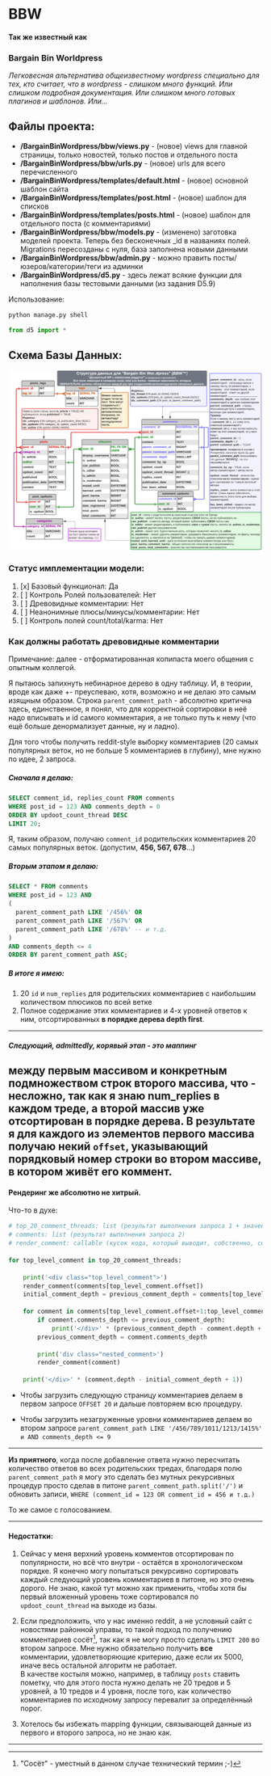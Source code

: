 # BBW
#### Так же известный как
### Bargain Bin Worldpress
_Легковесная альтернатива общеизвестному wordpress специально для тех, кто считает, что в wordpress - слишком много функций. 
Или слишком подробная документация. Или слишком много готовых плагинов и шаблонов. Или..._

## Файлы проекта:
- **/BargainBinWordpress/bbw/views.py** - (новое) views для главной страницы, только новостей, только постов и отдельного поста
- **/BargainBinWordpress/bbw/urls.py** - (новое) urls для всего перечисленного
- **/BargainBinWordpress/templates/default.html** - (новое) основной шаблон сайта
- **/BargainBinWordpress/templates/post.html** - (новое) шаблон для списков
- **/BargainBinWordpress/templates/posts.html** - (новое) шаблон для отдельного поста (с комментариями)
- **/BargainBinWordpress/bbw/models.py** - (изменено) заготовка моделей проекта. Теперь без бесконечных _id в названиях полей. 
Migrations пересозданы с нуля, база заполнена новыми данными
- **/BargainBinWordpress/bbw/admin.py** - можно править посты/юзеров/категории/теги из админки
- **/BargainBinWordpress/d5.py** - здесь лежат всякие функции для наполнения базы тестовыми данными (из задания D5.9)

Использование:
```commandline
python manage.py shell
```
```python
from d5 import *
```

## Схема Базы Данных:
![структура БД](BBW_Database_structure_v0.2.png)

### Статус имплементации модели:

1. [x] Базовый функционал: Да
2. [ ] Контроль Ролей пользователей: Нет
3. [ ] Древовидные комментарии: Нет
4. [ ] Неанонимные плюсы/минусы/комментарии: Нет
5. [ ] Контроль полей count/total/karma: Нет

### Как должны работать древовидные комментарии

Примечание: далее - отформатированная копипаста моего общения с опытным коллегой.

Я пытаюсь запихнуть небинарное дерево в одну таблицу. 
И, в теории, вроде как даже +- преуспеваю, хотя, возможно и не делаю это самым изящным образом.
Строка `parent_comment_path` - абсолютно критична здесь, единственное, я понял, что для корректной сортировки в неё 
надо вписывать и id самого комментария, а не только путь к нему (что ещё больше денормализует данные, ну и ладно).

Для того чтобы получить reddit-style выборку комментариев 
(20 самых популярных веток, но не больше 5 комментариев в глубину), мне нужно по идее, 2 запроса.

##### Сначала я делаю:

```SQL
SELECT comment_id, replies_count FROM comments 
WHERE post_id = 123 AND comments_depth = 0
ORDER BY updoot_count_thread DESC
LIMIT 20;
```

Я, таким образом, получаю `comment_id` родительских комментариев 20 самых 
популярных веток. (допустим, **456, 567, 678**...)

##### Вторым этапом я делаю:

```SQL
SELECT * FROM comments 
WHERE post_id = 123 AND 
(
  parent_comment_path LIKE '/456%' OR 
  parent_comment_path LIKE '/567%' OR
  parent_comment_path LIKE '/678%' -- и т.д.
)
AND comments_depth <= 4
ORDER BY parent_comment_path ASC;
```

##### В итоге я имею:
1. 20 `id` и `num_replies` для родительских комментариев с наибольшим количеством плюсиков по всей ветке
2. Полное содержание этих комментариев и 4-х уровней ответов к ним, отсортированных **в порядке дерева depth first**.
---
##### Следующий, admittedly, корявый этап - это маппинг 
между первым массивом и конкретным подмножеством строк второго массива, что - несложно, 
так как я знаю num_replies в каждом треде, а второй массив уже отсортирован в порядке дерева. 
В результате я для каждого из элементов первого массива получаю некий `offset`, 
указывающий порядковый номер строки во втором массиве, в котором живёт его коммент.
---
#### Рендеринг же абсолютно не хитрый.
Что-то в духе:
```python
# top_20_comment_threads: list (результат выполнения запроса 1 + значение offset, полученное mapping функцией)
# comments: list (результат выполнения запроса 2)
# render_comment: callable (кусок кода, который выводит, собственно, содержимое коммента)

for top_level_comment in top_20_comment_threads:

    print('<div class="top_level_comment">')
    render_comment(comments[top_level_comment.offset])
    initial_comment_depth = previous_comment_depth = comments[top_level_comment.offset].comments_depth

    for comment in comments[top_level_comment.offset+1:top_level_comment.offset+top_level_comment.replies_count+1]:
        if comment.comments_depth <= previous_comment_depth:
            print('</div>' * (previous_comment_depth - comment.depth + 1))
        previous_comment_depth = comment.comments_depth

        print('div class="nested_comment>')
        render_comment(comment)

    print('</div>' * (comment.depth - initial_comment_depth + 1))
```

- Чтобы загрузить следующую страницу комментариев делаем в первом запросе `OFFSET 20` и дальше повторяем всю процедуру.

- Чтобы загрузить незагруженные уровни комментариев делаем во втором запросе 
`parent_comment_path LIKE '/456/789/1011/1213/1415%' и AND comments_depth <= 9`

---
**Из приятного**, когда после добавление ответа нужно пересчитать количество ответов во всех родительских тредах, 
благодаря полю `parent_comment_path` я могу это сделать без мутных рекурсивных процедур просто сделав в питоне 
`parent_comment_path.split('/')` и обновить записи, `WHERE (comment_id = 123 OR comment_id = 456 и т.д.)` 

То же самое с голосованием.

---
#### Недостатки:

1. Сейчас у меня верхний уровень комментов отсортирован по популярности, но всё что внутри - 
остаётся в хронологическом порядке. Я конечно могу попытаться рекурсивно сортировать каждый следующий 
уровень комментариев в питоне, но это очень дорого. Не знаю, какой тут можно хак применить, чтобы хотя бы 
первый вложенный уровень тоже сортировался по `updoot_count_thread` на выходе из базы.

2. Если предположить, что у нас именно reddit, а не условный сайт с новостями районной управы, то такой подход 
по получению комментариев сосёт[^1], так как я не могу просто сделать `LIMIT 200` во втором запросе.
Мне нужно обязательно получить **все** комментарии, удовлетворяющие критерию, даже если их 5000, 
иначе весь остальной алгоритм не работает.<br>
В качестве костыля можно, например, в таблицу `posts` ставить пометку, что для этого поста нужно делать 
не 20 тредов и 5 уровней, а 10 тредов и 4 уровня, после того, как количество комментариев по исходному запросу 
перевалит за определённый порог. 

3. Хотелось бы избежать mapping функции, связывающей данные из первого и второго запроса, но не знаю как.

---
[^1]: "Сосёт" - уместный в данном случае технический термин ;-)

